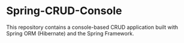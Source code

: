 # Spring-CRUD-Console
This repository contains a console-based CRUD application built with Spring ORM (Hibernate) and the Spring Framework.
